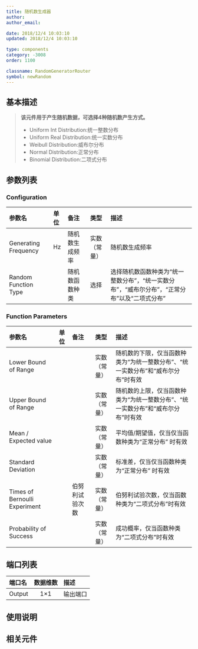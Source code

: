 ```yaml
---
title: 随机数生成器
author: 
author_email:

date: 2018/12/4 10:03:10
updated: 2018/12/4 10:03:10

type: components
category: -3008
order: 1100

classname: RandomGeneratorRouter
symbol: newRandom
---
```

## 基本描述


> **该元件用于产生随机数据，可选择4种随机数产生方式。**
> + Uniform Int Distribution:统一整数分布
> + Uniform Real Distribution:统一实数分布
> + Weibull Distribution:威布尔分布
> + Normal Distribution:正常分布
> + Binomial Distribution:二项式分布

## 参数列表
### Configuration
| 参数名 | 单位 | 备注 | 类型 | 描述 |
| :--- | :--- | :--- | :--: | :--- |
| Generating Frequency | Hz | 随机数生成频率 | 实数（常量） | 随机数生成频率 |
| Random Function Type |  | 随机数函数种类 | 选择 | 选择随机数函数种类为“统一整数分布”，“统一实数分布”，“威布尔分布”，“正常分布”以及“二项式分布” |

### Function Parameters
| 参数名 | 单位 | 备注 | 类型 | 描述 |
| :--- | :--- | :--- | :--: | :--- |
| Lower Bound of Range |  |  | 实数（常量） | 随机数的下限，仅当函数种类为“为统一整数分布”、“统一实数分布”和“威布尔分布”时有效 |
| Upper Bound of Range |  |  | 实数（常量） | 随机数的上限，仅当函数种类为“为统一整数分布”、“统一实数分布”和“威布尔分布”时有效 |
| Mean / Expected value |  |  | 实数（常量） | 平均值/期望值，仅当仅当函数种类为“正常分布” 时有效|
| Standard Deviation |  |  | 实数（常量） | 标准差，仅当仅当函数种类为“正常分布” 时有效 |
| Times of Bernoulli Experiment |  | 伯努利试验次数 | 实数（常量） | 伯努利试验次数，仅当函数种类为“二项式分布”时有效 |
| Probability of Success |  |  | 实数（常量） | 成功概率，仅当函数种类为“二项式分布”时有效 |


## 端口列表

| 端口名 | 数据维数 | 描述 |
| :--- | :--:  | :--- |
| Output | 1×1 |输出端口 |

## 使用说明



## 相关元件


